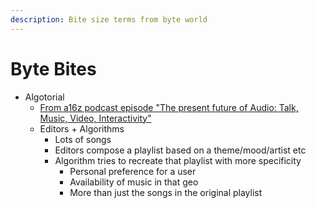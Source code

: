 ```yaml
---
description: Bite size terms from byte world
---
```


# Byte Bites

* Algotorial
  * [From a16z podcast episode "The present future of Audio: Talk, Music, Video, Interactivity"](https://a16z.simplecast.com/episodes/future-of-audio-video-music-podcasting-radio-interactivity-recommendation-discovery-spotify)
  * Editors + Algorithms
    * Lots of songs
    * Editors compose a playlist based on a theme/mood/artist etc
    * Algorithm tries to recreate that playlist with more specificity
      * Personal preference for a user
      * Availability of music in that geo
      * More than just the songs in the original playlist







